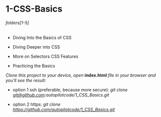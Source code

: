 # 1-CSS-Basics

###### folders[1-5]

* Diving Into the Basics of CSS

* Diving Deeper into CSS

* More on Selectors  CSS Features

* Practicing the Basics

*Clone this project to your device, open* **index.html** *file in your browser and you'll see the result:*

* option 1 ssh (preferable, because more secure): *git clone git@github.com:autopilotcode/1_CSS_Basics.git*

* option 2 https: *git clone https://github.com/autopilotcode/1_CSS_Basics.git*
